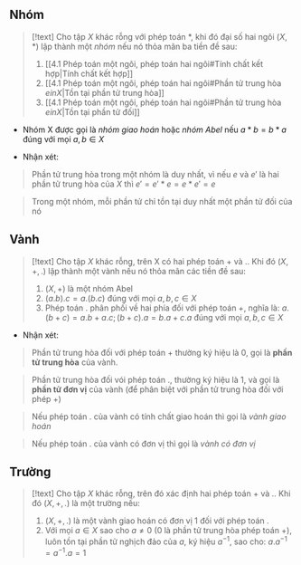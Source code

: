 ## Nhóm
>[!text]
>Cho tập $X$ khác rỗng với phép toán $*$, khi đó đại số hai ngôi $(X, *)$ lập thành một *nhóm* nếu nó thỏa mãn ba tiền đề sau:
>1.  [[4.1 Phép toán một ngôi, phép toán hai ngôi#Tính chất kết hợp|Tính chất kết hợp]]
>2. [[4.1 Phép toán một ngôi, phép toán hai ngôi#Phần tử trung hòa $e in X$|Tồn tại phần tử trung hòa]]
>3. [[4.1 Phép toán một ngôi, phép toán hai ngôi#Phần tử trung hòa $e in X$|Tồn tại phần tử đối]]

- Nhóm X được gọi là *nhóm giao hoán* hoặc *nhóm Abel*  nếu ${a * b = b * a}$ đúng với mọi ${a, b\in X}$

- Nhận xét:
>Phần tử trung hòa trong một nhóm là duy nhất, vì nếu $e$ và $e'$  là hai phần tử trung hòa của $X$ thì ${e' = e' * e = e * e' = e}$

>Trong một nhóm, mỗi phần tử chỉ tồn tại duy nhất một phần tử đối của nó 

## Vành
>[!text]
>Cho tập $X$ khác rỗng, trên X có hai phép toán $+$ và $.$. Khi đó ${(X, +, .)}$ lập thành một vành nếu nó thỏa mãn các tiền đề sau:
>1. $(X, +)$ là một nhóm Abel
>2. ${(a.b).c = a.(b.c)}$ đúng với mọi  $a, b, c\in X$
>3. Phép toán $.$ phân phối về hai phía đối với phép toán $+$, nghĩa là: ${a.(b +c) = a.b + a.c; (b + c).a = b.a + c.a}$ đúng với mọi $a, b, c\in X$

- Nhận xét:
>Phần tử trung hòa đối với phép toán $+$ thường ký hiệu là $0$, gọi là **phần tử trung hòa** của vành.
 
> Phần tử trung hòa đối vói phép toán $.$, thường ký hiệu là $1$, và gọi là **phần tử đơn vị** của vành (để phân biệt với phần tử trung hòa đối với phép $+$)

>Nếu phép toán $.$ của vành có tính chất giao hoán thì gọi là *vành giao hoán*

>Nếu phép toán $.$ của vành có đơn vị thì gọi là *vành có đơn vị*

## Trường
>[!text]
>Cho tập $X$ khác rỗng, trên đó xác định hai phép toán $+$ và $.$. Khi đó $(X, +, .)$ là một trường nếu:
>1. $(X, +, .)$ là một vành giao hoán có đơn vị 1 đối với phép toán $.$
>2. Với mọi $a\in X$ sao cho $a\neq 0$ ($0$ là phần tử trung hòa phép toán $+$), luôn tồn tại phần tử nghịch đảo của $a$, ký hiệu $a^{-1}$, sao cho: ${a.a^{-1} = a^{-1}.a = 1}$


